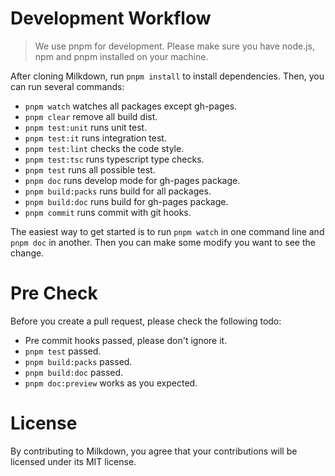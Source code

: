 # Development Workflow

> We use pnpm for development.
> Please make sure you have node.js, npm and pnpm installed on your machine.

After cloning Milkdown, run `pnpm install` to install dependencies. Then, you can run several commands:

-   `pnpm watch` watches all packages except gh-pages.
-   `pnpm clear` remove all build dist.
-   `pnpm test:unit` runs unit test.
-   `pnpm test:it` runs integration test.
-   `pnpm test:lint` checks the code style.
-   `pnpm test:tsc` runs typescript type checks.
-   `pnpm test` runs all possible test.
-   `pnpm doc` runs develop mode for gh-pages package.
-   `pnpm build:packs` runs build for all packages.
-   `pnpm build:doc` runs build for gh-pages package.
-   `pnpm commit` runs commit with git hooks.

The easiest way to get started is to run `pnpm watch` in one command line and `pnpm doc` in another.
Then you can make some modify you want to see the change.

# Pre Check

Before you create a pull request, please check the following todo:

-   Pre commit hooks passed, please don't ignore it.
-   `pnpm test` passed.
-   `pnpm build:packs` passed.
-   `pnpm build:doc` passed.
-   `pnpm doc:preview` works as you expected.

# License

By contributing to Milkdown, you agree that your contributions will be licensed under its MIT license.
